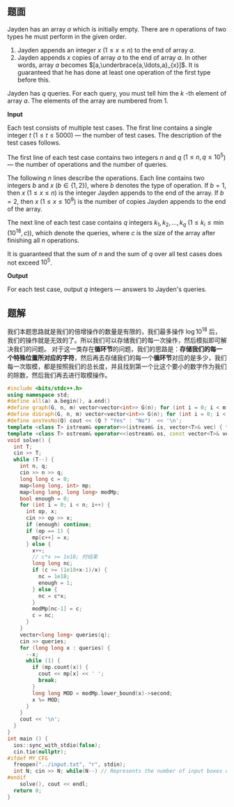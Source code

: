 ## 题面
Jayden has an array $a$ which is initially empty. There are $n$ operations of two types he must perform in the given order.

1.  Jayden appends an integer $x$ ($1 \leq x \leq n$) to the end of array $a$.
2.  Jayden appends $x$ copies of array $a$ to the end of array $a$. In other words, array $a$ becomes $[a,\underbrace{a,\ldots,a}_{x}]$. It is guaranteed that he has done at least one operation of the first type before this.

Jayden has $q$ queries. For each query, you must tell him the $k$ \-th element of array $a$. The elements of the array are numbered from $1$.

**Input**

Each test consists of multiple test cases. The first line contains a single integer $t$ ($1 \leq t \leq 5000$) — the number of test cases. The description of the test cases follows.

The first line of each test case contains two integers $n$ and $q$ ($1 \leq n, q \leq 10^5$) — the number of operations and the number of queries.

The following $n$ lines describe the operations. Each line contains two integers $b$ and $x$ ($b \in \{1, 2\}$), where $b$ denotes the type of operation. If $b=1$, then $x$ ($1 \leq x \leq n$) is the integer Jayden appends to the end of the array. If $b=2$, then $x$ ($1 \leq x \leq 10^9$) is the number of copies Jayden appends to the end of the array.

The next line of each test case contains $q$ integers $k_1, k_2, \ldots, k_q$ ($1 \leq k_i \leq \min(10^{18}, c)$), which denote the queries, where $c$ is the size of the array after finishing all $n$ operations.

It is guaranteed that the sum of $n$ and the sum of $q$ over all test cases does not exceed $10^5$.

**Output**

For each test case, output $q$ integers — answers to Jayden's queries.

## 题解
我们本题思路就是我们的倍增操作的数量是有限的，我们最多操作 $\log10^{18}$ 后，我们的操作就是无效的了。所以我们可以存储我们的每一次操作，然后模拟即可解决我们的问题。
对于这一类存在**循环节**的问题，我们的思路是：**存储我们的每一个特殊位置所对应的字符**，然后再去存储我们的每一个**循环节**对应的是多少，我们每一次取模，都是按照我们的总长度，并且找到第一个比这个要小的数字作为我们的除数，然后我们再去进行取模操作。
```cpp
#include <bits/stdc++.h>
using namespace std;
#define all(a) a.begin(), a.end()
#define graph(G, n, m) vector<vector<int>> G(n); for (int i = 0; i < m; i++) { int x, y; cin >> x >> y; --x; --y; G[x].push_back(y); G[y].push_back(x); }
#define diGraph(G, n, m) vector<vector<int>> G(n); for (int i = 0; i < m; i++) { int x, y; cin >> x >> y; --x; --y; G[x].push_back(y); }
#define ansYesNo(Q) cout << (Q ? "Yes" : "No")  << '\n';
template <class T> istream& operator>>(istream& is, vector<T>& vec) { for (T& v : vec) is >> v; return is; }
template <class T> ostream& operator<<(ostream& os, const vector<T>& vec) { for (const T& v : vec) os << v << ' '; return os; }
void solve() {
  int T;
  cin >> T;
  while (T--) {
    int n, q;
    cin >> n >> q;
    long long c = 0;
    map<long long, int> mp;
    map<long long, long long> modMp;
    bool enough = 0;
    for (int i = 0; i < n; i++) {
      int op, x;
      cin >> op >> x;
      if (enough) continue;
      if (op == 1) {
        mp[c++] = x;
      } else {
        x++;
        // c*x >= 1e18; 时结束
        long long nc;
        if (c >= (1e18+x-1)/x) {
          nc = 1e18;
          enough = 1;
        } else {
          nc = c*x;
        }
        modMp[nc-1] = c;
        c = nc;
      }
    }
    vector<long long> queries(q);
    cin >> queries;
    for (long long x : queries) {
      --x;
      while (1) {
        if (mp.count(x)) {
          cout << mp[x] << ' ';
          break;
        }
        long long MOD = modMp.lower_bound(x)->second;
        x %= MOD;
      }
    }
    cout << '\n';
  }
}
int main () {
  ios::sync_with_stdio(false);
  cin.tie(nullptr);
#ifdef MY_CFG
  freopen("../input.txt", "r", stdin);
  int N; cin >> N; while(N--) // Represents the number of input boxes on a problem page (Codeforces/Atcoder)
#endif
    solve(), cout << endl;
  return 0;
}

```